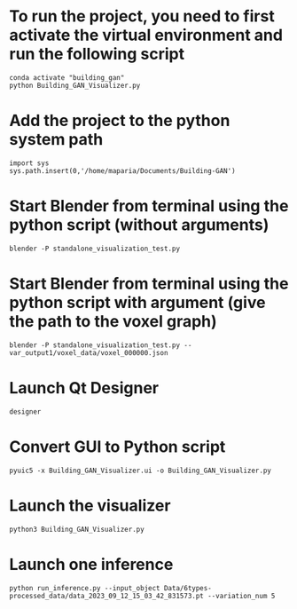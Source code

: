 # To run the project, you need to first activate the virtual environment and run the following script

	conda activate "building_gan"
	python Building_GAN_Visualizer.py

# Add the project to the python system path 

	import sys
	sys.path.insert(0,'/home/maparia/Documents/Building-GAN')

# Start Blender from terminal using the python script (without arguments)

	blender -P standalone_visualization_test.py

# Start Blender from terminal using the python script with argument (give the path to the voxel graph)

	blender -P standalone_visualization_test.py -- var_output1/voxel_data/voxel_000000.json

# Launch Qt Designer

	designer

# Convert GUI to Python script

	pyuic5 -x Building_GAN_Visualizer.ui -o Building_GAN_Visualizer.py


# Launch the visualizer

	python3 Building_GAN_Visualizer.py


# Launch one inference

	python run_inference.py --input_object Data/6types-processed_data/data_2023_09_12_15_03_42_831573.pt --variation_num 5
